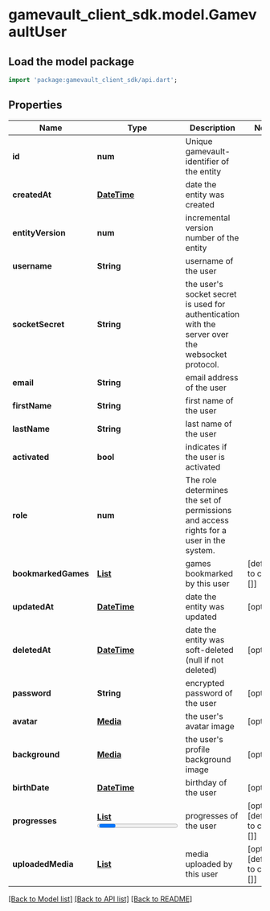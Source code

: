 # gamevault_client_sdk.model.GamevaultUser

## Load the model package
```dart
import 'package:gamevault_client_sdk/api.dart';
```

## Properties
Name | Type | Description | Notes
------------ | ------------- | ------------- | -------------
**id** | **num** | Unique gamevault-identifier of the entity | 
**createdAt** | [**DateTime**](DateTime.md) | date the entity was created | 
**entityVersion** | **num** | incremental version number of the entity | 
**username** | **String** | username of the user | 
**socketSecret** | **String** | the user's socket secret is used for authentication with the server over the websocket protocol. | 
**email** | **String** | email address of the user | 
**firstName** | **String** | first name of the user | 
**lastName** | **String** | last name of the user | 
**activated** | **bool** | indicates if the user is activated | 
**role** | **num** | The role determines the set of permissions and access rights for a user in the system. | 
**bookmarkedGames** | [**List<GamevaultGame>**](GamevaultGame.md) | games bookmarked by this user | [default to const []]
**updatedAt** | [**DateTime**](DateTime.md) | date the entity was updated | [optional] 
**deletedAt** | [**DateTime**](DateTime.md) | date the entity was soft-deleted (null if not deleted) | [optional] 
**password** | **String** | encrypted password of the user | [optional] 
**avatar** | [**Media**](Media.md) | the user's avatar image | [optional] 
**background** | [**Media**](Media.md) | the user's profile background image | [optional] 
**birthDate** | [**DateTime**](DateTime.md) | birthday of the user | [optional] 
**progresses** | [**List<Progress>**](Progress.md) | progresses of the user | [optional] [default to const []]
**uploadedMedia** | [**List<Media>**](Media.md) | media uploaded by this user | [optional] [default to const []]

[[Back to Model list]](../README.md#documentation-for-models) [[Back to API list]](../README.md#documentation-for-api-endpoints) [[Back to README]](../README.md)


